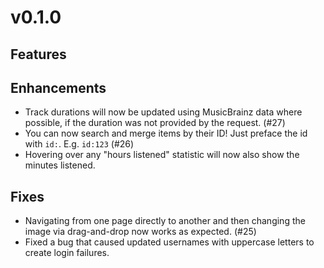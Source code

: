 # v0.1.0

## Features

## Enhancements
- Track durations will now be updated using MusicBrainz data where possible, if the duration was not provided by the request. (#27)
- You can now search and merge items by their ID! Just preface the id with `id:`. E.g. `id:123` (#26)
- Hovering over any "hours listened" statistic will now also show the minutes listened.

## Fixes
- Navigating from one page directly to another and then changing the image via drag-and-drop now works as expected. (#25)
- Fixed a bug that caused updated usernames with uppercase letters to create login failures.